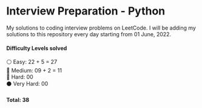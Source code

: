# Interview Preparation - Python

My solutions to coding interview problems on LeetCode. I will be adding my solutions to this repository every day starting from 01 June, 2022.

#### Difficulty Levels solved </br>

⚪ Easy: 22 + 5 = 27 </br>
🔵 Medium: 09 + 2 = 11 </br>
🔴 Hard: 00  </br>
⚫ Very Hard: 00  </br>

#### Total: 38


